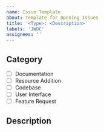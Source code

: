 ```yaml
---
name: Issue Template
about: Template for Opening Issues
title: '<Type>: <Description>'
labels: 'JWOC'
assignees: ''
---
```


## Category

<!-- Type 'x' in the square brackets '[ ]' to check the corresponding category -->

- [ ] Documentation
- [ ] Resource Addition
- [ ] Codebase
- [ ] User Interface
- [ ] Feature Request

## Description

<!-- If you are adding a resource, please provide the name and the link to the resource in the following format:

Name: MDN Web Docs
Link: https://github.com/mdn/content
-->
